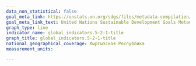 ```yaml
---
data_non_statistical: false
goal_meta_link: https://unstats.un.org/sdgs/files/metadata-compilation/Metadata-Goal-5.pdf
goal_meta_link_text: United Nations Sustainable Development Goals Metadata (PDF 518 KB)
graph_type: line
indicator_name: global_indicators.5-2-1-title
graph_title: global_indicators.5-2-1-title
national_geographical_coverage: Кыргызская Республика
measurement_units: 

---
```

